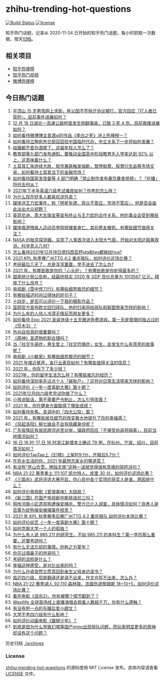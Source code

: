# zhihu-trending-hot-questions

[![Build Status](https://github.com/justjavac/zhihu-trending-hot-questions/workflows/ci/badge.svg?branch=master)](https://github.com/justjavac/zhihu-trending-hot-questions/actions)
[![license](https://img.shields.io/github/license/justjavac/zhihu-trending-hot-questions)](https://github.com/justjavac/zhihu-trending-hot-questions/blob/master/LICENSE)

知乎热门话题，记录从 2020-11-24 日开始的知乎热门话题。每小时抓取一次数据，按天[归档](./archives)。

## 相关项目

- [知乎热搜榜](https://github.com/justjavac/zhihu-trending-top-search)
- [知乎热门视频](https://github.com/justjavac/zhihu-trending-hot-video)
- [微博热搜榜](https://github.com/justjavac/weibo-trending-hot-search)

## 今日热门话题

<!-- BEGIN -->
<!-- 最后更新时间 Sun Dec 19 2021 02:05:43 GMT+0800 (China Standard Time) -->

1. [平顶山 15 岁男孩网上求助，称父因不签拆迁协议被打，官方回应「打人者已获刑」，目前事件进展如何？](https://www.zhihu.com/question/506620221)
1. [12 月 18 日湖北一高速公路桥面发生侧翻事故，已致 3 死 4 伤，目前救援进展如何？](https://www.zhihu.com/question/506930287)
1. [如何看待微博博主昔酒xj的作品《李白之死》冲上热搜榜一？](https://www.zhihu.com/question/506260400)
1. [如何看待立陶宛外交部召回驻中国临时代办，中立关系下一步将如何发展？](https://www.zhihu.com/question/506271561)
1. [结婚都不爱办酒席了，这届年轻人怎么了？](https://www.zhihu.com/question/494648106)
1. [教育部等九部门发布通知，要推动全国高中阶段教育毛入学率达到 92% 以上，这意味着什么？](https://www.zhihu.com/question/506374493)
1. [土耳其汇率连续大跌，股市暴跌触发熔断，暂停股票、股票衍生品等市场交易，如何看待土耳其当下的金融市场？](https://www.zhihu.com/question/506772347)
1. [如何看待国家发改委等 4 部门明确「禁止制作发布暴饮暴食视频」？「吃播」将何去何从？](https://www.zhihu.com/question/506694873)
1. [2021年下半年英语六级考试难度如何？你考的怎么样？](https://www.zhihu.com/question/506929615)
1. [为什么现在好多人都喜欢送外卖？](https://www.zhihu.com/question/501052607)
1. [媒体评王力宏事件，称「明星失德，观众不答应，市场不答应」，他是否会由此淡出大众视野？](https://www.zhihu.com/question/506960299)
1. [英菲尼迪、周大生珠宝等宣布终止与王力宏的合作关系，他的事业会受到哪些影响？](https://www.zhihu.com/question/506786409)
1. [媒体报道残疾人运动员李晓晓被害身亡，其前男友被抓，有哪些细节值得关注？](https://www.zhihu.com/question/506694501)
1. [NASA 的帕克探测器，实现了人类首次进入太阳大气层，开始对太阳近距离观测，科学意义几何?](https://www.zhihu.com/question/506345072)
1. [怎么看待2021年12月18日德玛西亚杯jdg和tes都输给hya?](https://www.zhihu.com/question/506907912)
1. [2021 KPL 秋季赛广州TTG 4:2 重庆狼队，如何评价这场比赛？](https://www.zhihu.com/question/506972103)
1. [考研最后几天了，总是浑浑噩噩，学不进去了怎么办?](https://www.zhihu.com/question/504763883)
1. [2021 年，有哪首歌是你的「心头好」？有哪些歌是你听得最多的？](https://www.zhihu.com/question/503251757)
1. [国家统计局公告称，经最终核实 2020 年 GDP 现价总量为 1013567 亿元，释放了什么信号？](https://www.zhihu.com/question/506604162)
1. [电视剧《雪中悍刀行》有哪些细思极恐的细节？](https://www.zhihu.com/question/506147652)
1. [有哪些描述时间过得快的好句子？](https://www.zhihu.com/question/40225132)
1. [十四岁，是否可以评价一下我的摄影作品？](https://www.zhihu.com/question/503589848)
1. [篮网官方宣布欧文回归球队，他的归来将给球队和联盟带来怎样的影响？](https://www.zhihu.com/question/506822810)
1. [为什么有的人待人冷漠无情反而朋友更多？](https://www.zhihu.com/question/270794084)
1. [如何看待 Epic 2021 圣诞连续十五天赠送免费游戏，第一天是曾限时独占过的《莎木3》？](https://www.zhihu.com/question/506401832)
1. [外向自信真的很重要吗？](https://www.zhihu.com/question/505680710)
1. [《原神》圣遗物机制合理吗？](https://www.zhihu.com/question/506348362)
1. [当「社交牛逼症」男生爱上「社交恐惧症」女生，会发生什么有意思的故事呢？](https://www.zhihu.com/question/499623438)
1. [电视剧《小敏家》有哪些细思极恐的细节？](https://www.zhihu.com/question/505233814)
1. [2021 年接近尾声，各行业表现如何？有哪些值得关注的信息？](https://www.zhihu.com/question/503873496)
1. [2021 年，你存下了多少钱？](https://www.zhihu.com/question/503464294)
1. [2021年，你的留学生活怎么样？有哪些难忘的经历？](https://www.zhihu.com/question/504520540)
1. [如何看待深圳率先试点个人「碳账户」？这将对日常生活带来怎样的影响？](https://www.zhihu.com/question/506705085)
1. [如何评价《一年一度喜剧大赛》第十期？](https://www.zhihu.com/question/505388497)
1. [2021年12月四六级考完试你做了什么？](https://www.zhihu.com/question/506890268)
1. [小孩说脏话，需不需要严令制止，怎么引导改善？](https://www.zhihu.com/question/504884742)
1. [2021 年，你在健身方面取得了哪些成绩？](https://www.zhihu.com/question/503468223)
1. [如何看待失焦、变调中的「四大公投」案？](https://www.zhihu.com/question/496739639)
1. [2021 年，有哪些居住细节的改变极大地提升了你的幸福感？](https://www.zhihu.com/question/504272882)
1. [《风起洛阳》柳七娘会不会有隐藏身份呢？](https://www.zhihu.com/question/505791669)
1. [广东疫情区有居民蹚河逃至对岸，镇政府回应「不接受劝返将隔离」，目前当地情况如何？](https://www.zhihu.com/question/506653721)
1. [16 日 16 时-17 日 16 时浙江新增本土确诊 79 例，在杭州、宁波、绍兴，目前情况如何？](https://www.zhihu.com/question/506589473)
1. [如何评价TapTap上《幻塔》上架时9.1分，开服后5.7分？](https://www.zhihu.com/question/428772176)
1. [在异乡生活的你，2021 年最想念家乡的哪道菜？](https://www.zhihu.com/question/506758639)
1. [有没有“苍山负雪，明烛天南”这种一读就觉得很有意境的简短诗句？](https://www.zhihu.com/question/491212435)
1. [NBA 21-22 赛季勇士 111:107 凯尔特人，库里 30 分，如何评价这场比赛？](https://www.zhihu.com/question/506806740)
1. [《三国杀》武将评选大赛开启，你心目中各个奖项的获奖人是谁，原因是什么？](https://www.zhihu.com/question/506652953)
1. [如何评价电视剧《爱很美味》大结局？](https://www.zhihu.com/question/506674714)
1. [《新三国》在国产电视剧中能排进前三吗？](https://www.zhihu.com/question/506300148)
1. [网传河南小区遗弃狗遭保安捕杀，警方已介入调查，具体情况如何？弃养人是否需为捉狗保安被捕事件担责？](https://www.zhihu.com/question/506840563)
1. [2021 年 KPL 秋季赛季后赛广州TTG 4:2 重庆狼队,如何评价本场比赛？](https://www.zhihu.com/question/506972271)
1. [如何评价综艺《一年一度喜剧大赛》第十期？](https://www.zhihu.com/question/506744322)
1. [如何克服大学一个人的孤独？](https://www.zhihu.com/question/505343162)
1. [为什么有人说 985 211 的研究生，不如 985 211 的本科生？第一学历那么重要，还要考研吗？](https://www.zhihu.com/question/504120312)
1. [有什么无法忘却的事情，你称之为童年？](https://www.zhihu.com/question/307539671)
1. [你见过塌鼻子的帅哥吗？](https://www.zhihu.com/question/272575994)
1. [考研的流程是什么？](https://www.zhihu.com/question/309001772)
1. [幸福这种感受，是对比出来的吗？](https://www.zhihu.com/question/506065597)
1. [为什么孙卓突然又愿意回到亲生父母身边读书？](https://www.zhihu.com/question/505884714)
1. [临近四六级，但是翻译还是译不出来，作文也写不出来，怎么办？](https://www.zhihu.com/question/327775859)
1. [NBA 21-22 赛季湖人 92:110 森林狼，浓眉伤退詹姆斯 18+10+5，如何评价这场比赛？](https://www.zhihu.com/question/506831455)
1. [看完电影《误杀2》，你有被哪个情节戳到了？](https://www.zhihu.com/question/506633401)
1. [Westlife 全球首场线上直播演唱会观看人数超千万，你有什么感触？](https://www.zhihu.com/question/506774325)
1. [有没有短一点的先婚后爱小甜文？](https://www.zhihu.com/question/425137776)
1. [大学不考四六级有什么影响？](https://www.zhihu.com/question/504472146)
1. [如何评价动画电影《雄狮少年》？](https://www.zhihu.com/question/464023953)
1. [到底是因为什么导致幻塔等国产mmo出现排队问题，而玩家明显更多的原神却没有这个问题？](https://www.zhihu.com/question/506634807)

<!-- END -->

历史归档 [./archives](./archives)

### License

[zhihu-trending-hot-questions](https://github.com/justjavac/zhihu-trending-hot-questions)
的源码使用 MIT License 发布。具体内容请查看 [LICENSE](./LICENSE) 文件。
